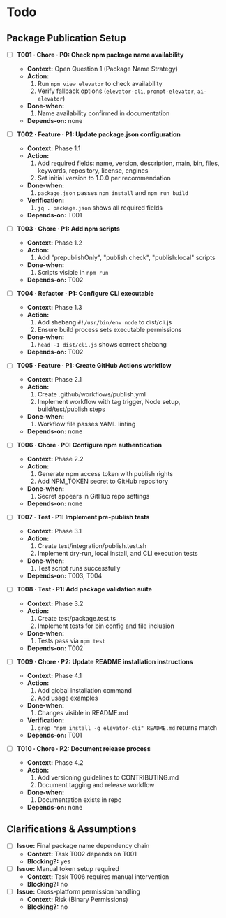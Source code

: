 # Todo

## Package Publication Setup

- [ ] **T001 · Chore · P0: Check npm package name availability**

  - **Context:** Open Question 1 (Package Name Strategy)
  - **Action:**
    1. Run `npm view elevator` to check availability
    2. Verify fallback options (`elevator-cli`, `prompt-elevator`, `ai-elevator`)
  - **Done‑when:**
    1. Name availability confirmed in documentation
  - **Depends‑on:** none

- [ ] **T002 · Feature · P1: Update package.json configuration**

  - **Context:** Phase 1.1
  - **Action:**
    1. Add required fields: name, version, description, main, bin, files, keywords, repository, license, engines
    2. Set initial version to 1.0.0 per recommendation
  - **Done‑when:**
    1. `package.json` passes `npm install` and `npm run build`
  - **Verification:**
    1. `jq . package.json` shows all required fields
  - **Depends‑on:** T001

- [ ] **T003 · Chore · P1: Add npm scripts**

  - **Context:** Phase 1.2
  - **Action:**
    1. Add "prepublishOnly", "publish:check", "publish:local" scripts
  - **Done‑when:**
    1. Scripts visible in `npm run`
  - **Depends‑on:** T002

- [ ] **T004 · Refactor · P1: Configure CLI executable**

  - **Context:** Phase 1.3
  - **Action:**
    1. Add shebang `#!/usr/bin/env node` to dist/cli.js
    2. Ensure build process sets executable permissions
  - **Done‑when:**
    1. `head -1 dist/cli.js` shows correct shebang
  - **Depends‑on:** T002

- [ ] **T005 · Feature · P1: Create GitHub Actions workflow**

  - **Context:** Phase 2.1
  - **Action:**
    1. Create .github/workflows/publish.yml
    2. Implement workflow with tag trigger, Node setup, build/test/publish steps
  - **Done‑when:**
    1. Workflow file passes YAML linting
  - **Depends‑on:** none

- [ ] **T006 · Chore · P0: Configure npm authentication**

  - **Context:** Phase 2.2
  - **Action:**
    1. Generate npm access token with publish rights
    2. Add NPM_TOKEN secret to GitHub repository
  - **Done‑when:**
    1. Secret appears in GitHub repo settings
  - **Depends‑on:** none

- [ ] **T007 · Test · P1: Implement pre-publish tests**

  - **Context:** Phase 3.1
  - **Action:**
    1. Create test/integration/publish.test.sh
    2. Implement dry-run, local install, and CLI execution tests
  - **Done‑when:**
    1. Test script runs successfully
  - **Depends‑on:** T003, T004

- [ ] **T008 · Test · P1: Add package validation suite**

  - **Context:** Phase 3.2
  - **Action:**
    1. Create test/package.test.ts
    2. Implement tests for bin config and file inclusion
  - **Done‑when:**
    1. Tests pass via `npm test`
  - **Depends‑on:** T002

- [ ] **T009 · Chore · P2: Update README installation instructions**

  - **Context:** Phase 4.1
  - **Action:**
    1. Add global installation command
    2. Add usage examples
  - **Done‑when:**
    1. Changes visible in README.md
  - **Verification:**
    1. `grep "npm install -g elevator-cli" README.md` returns match
  - **Depends‑on:** T001

- [ ] **T010 · Chore · P2: Document release process**
  - **Context:** Phase 4.2
  - **Action:**
    1. Add versioning guidelines to CONTRIBUTING.md
    2. Document tagging and release workflow
  - **Done‑when:**
    1. Documentation exists in repo
  - **Depends‑on:** none

## Clarifications & Assumptions

- [ ] **Issue:** Final package name dependency chain
  - **Context:** Task T002 depends on T001
  - **Blocking?:** yes
- [ ] **Issue:** Manual token setup required
  - **Context:** Task T006 requires manual intervention
  - **Blocking?:** no
- [ ] **Issue:** Cross-platform permission handling
  - **Context:** Risk (Binary Permissions)
  - **Blocking?:** no
